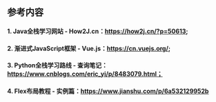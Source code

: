 ## 参考内容

#### 1. Java全栈学习网站 - How2J.cn：https://how2j.cn/?p=50613;

#### 2. 渐进式JavaScript框架 - Vue.js：https://cn.vuejs.org/;

#### 3. Python全栈学习路线 - 查询笔记：https://www.cnblogs.com/eric_yi/p/8483079.html；

#### 4. Flex布局教程 - 实例篇：https://www.jianshu.com/p/6a532129952b